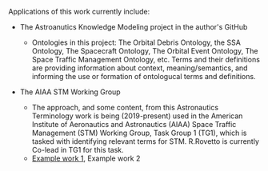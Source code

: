 Applications of this work currently include:

* The Astroanutics Knowledge Modeling project in the author's GitHub
  * Ontologies in this project: The Orbital Debris Ontology, the SSA Ontology, The Spacecraft Ontology, The Orbital Event Ontology, The Space Traffic Management Ontology, etc.
    Terms and their definitions are providing information about context, meaning/semantics, and informing the use or formation of ontologucal terms and definitions.
  
* The AIAA STM Working Group
  * The approach, and some content, from this Astronautics Terminology work is being (2019-present) used in the American Institute of Aeronautics and Astronautics (AIAA) Space Traffic Management (STM) Working Group, Task Group 1 (TG1), which is tasked with identifying relevant terms for STM. R.Rovetto is currently Co-lead in TG1 for this task.
  * [Example work 1](https://docs.google.com/spreadsheets/d/15u5GTNpnGbVDUcyHszOPOyUJm07yRPWjoAjtlEz9rIw/edit#gid=1439711854), Example work 2 
